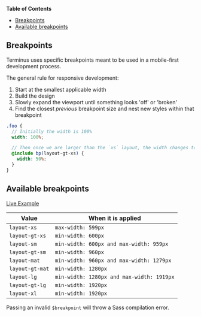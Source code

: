 <!-- START doctoc generated TOC please keep comment here to allow auto update -->
<!-- DON'T EDIT THIS SECTION, INSTEAD RE-RUN doctoc TO UPDATE -->
**Table of Contents**

- [Breakpoints](#breakpoints)
- [Available breakpoints](#available-breakpoints)

<!-- END doctoc generated TOC please keep comment here to allow auto update -->

## Breakpoints

Terminus uses specific breakpoints meant to be used in a mobile-first development process.

The general rule for responsive development:

1. Start at the smallest applicable width
1. Build the design
1. Slowly expand the viewport until something looks 'off' or 'broken'
1. Find the closest _previous_ breakpoint size and nest new styles within that breakpoint

```scss
.foo {
  // Initially the width is 100%
  width: 100%;

  // Then once we are larger than the `xs` layout, the width changes to 50%
  @include bp(layout-gt-xs) {
    width: 50%;
  }
}
```

## Available breakpoints

[Live Example][demo]

| Value           | When it is applied                        |
|-----------------|-------------------------------------------|
| `layout-xs`     | `max-width: 599px`                        |
| `layout-gt-xs`  | `min-width: 600px`                        |
| `layout-sm`     | `min-width: 600px and max-width: 959px`   |
| `layout-gt-sm`  | `min-width: 960px`                        |
| `layout-mat`    | `min-width: 960px and max-width: 1279px`  |
| `layout-gt-mat` | `min-width: 1280px`                       |
| `layout-lg`     | `min-width: 1280px and max-width: 1919px` |
| `layout-gt-lg`  | `min-width: 1920px`                       |
| `layout-xl`     | `min-width: 1920px`                       |


Passing an invalid `$breakpoint` will throw a Sass compilation error.


<!-- Links -->
[demo]: http://uilibrary-demo.terminus.ninja/master/components/breakpoints
